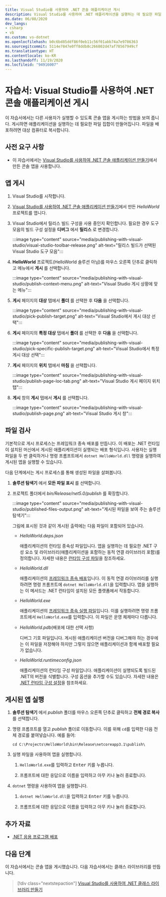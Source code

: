 ```yaml
---
title: Visual Studio를 사용하여 .NET 콘솔 애플리케이션 게시
description: Visual Studio를 사용하여 .NET 애플리케이션을 실행하는 데 필요한 파일 세트를 만드는 방법을 알아봅니다.
ms.date: 06/08/2020
dev_langs:
- csharp
- vb
ms.custom: vs-dotnet
ms.openlocfilehash: b0c6bd85ddf86f0eb11c56f01abb74a7e9786363
ms.sourcegitcommit: 5114e7847e0ff8ddb8c266802d47af78567949cf
ms.translationtype: HT
ms.contentlocale: ko-KR
ms.lasthandoff: 11/19/2020
ms.locfileid: "94916007"
---
```

# <a name="tutorial-publish-a-net-console-application-using-visual-studio"></a>자습서: Visual Studio를 사용하여 .NET 콘솔 애플리케이션 게시

이 자습서에서는 다른 사용자가 실행할 수 있도록 콘솔 앱을 게시하는 방법을 보여 줍니다. 게시하면 애플리케이션을 실행하는 데 필요한 파일 집합이 만들어집니다. 파일을 배포하려면 대상 컴퓨터로 복사합니다.

## <a name="prerequisites"></a>사전 요구 사항

- 이 자습서에서는 [Visual Studio를 사용하여 .NET 콘솔 애플리케이션 만들기](with-visual-studio.md)에서 만든 콘솔 앱을 사용합니다.

## <a name="publish-the-app"></a>앱 게시

1. Visual Studio를 시작합니다.

1. [Visual Studio를 사용하여 .NET 콘솔 애플리케이션 만들기](with-visual-studio.md)에서 만든 *HelloWorld* 프로젝트를 엽니다.

1. Visual Studio에서 릴리스 빌드 구성을 사용 중인지 확인합니다. 필요한 경우 도구 모음의 빌드 구성 설정을 **디버그** 에서 **릴리스** 로 변경합니다.

   :::image type="content" source="media/publishing-with-visual-studio/visual-studio-toolbar-release.png" alt-text="릴리스 빌드가 선택된 Visual Studio 도구 모음":::

1. **HelloWorld** 프로젝트(HelloWorld 솔루션 아님)를 마우스 오른쪽 단추로 클릭하고 메뉴에서 **게시** 를 선택합니다.

   :::image type="content" source="media/publishing-with-visual-studio/publish-context-menu.png" alt-text="Visual Studio 게시 상황에 맞는 메뉴":::

1. **게시** 페이지의 **대상** 탭에서 **폴더** 를 선택한 후 **다음** 을 선택합니다.

   :::image type="content" source="media/publishing-with-visual-studio/pick-publish-target.png" alt-text="Visual Studio에서 게시 대상 선택":::

1. **게시** 페이지의 **특정 대상** 탭에서 **폴더** 를 선택한 후 **다음** 을 선택합니다.

   :::image type="content" source="media/publishing-with-visual-studio/pick-specific-publish-target.png" alt-text="Visual Studio에서 특정 게시 대상 선택":::

1. **게시** 페이지의 **위치** 탭에서 **마침** 을 선택합니다.

   :::image type="content" source="media/publishing-with-visual-studio/publish-page-loc-tab.png" alt-text="Visual Studio 게시 페이지 위치 탭":::

1. **게시** 창의 **게시** 탭에서 **게시** 를 선택합니다.

   :::image type="content" source="media/publishing-with-visual-studio/publish-page.png" alt-text="Visual Studio 게시 창":::

## <a name="inspect-the-files"></a>파일 검사

기본적으로 게시 프로세스는 프레임워크 종속 배포를 만듭니다. 이 배포는 .NET 런타임이 설치된 머신에서 게시된 애플리케이션이 실행되는 배포 형식입니다. 사용자는 실행 파일을 두 번 클릭하거나 명령 프롬프트에서 `dotnet HelloWorld.dll` 명령을 실행하여 게시된 앱을 실행할 수 있습니다.

다음 단계에서는 게시 프로세스를 통해 생성된 파일을 살펴봅니다.

1. **솔루션 탐색기** 에서 **모든 파일 표시** 를 선택합니다.

1. 프로젝트 폴더에서 *bin/Release/net5.0/publish* 를 확장합니다.

   :::image type="content" source="media/publishing-with-visual-studio/published-files-output.png" alt-text="게시된 파일을 보여 주는 솔루션 탐색기":::

   그림에 표시된 것과 같이 게시된 출력에는 다음 파일이 포함되어 있습니다.

   * *HelloWorld.deps.json*

      애플리케이션의 런타임 종속성 파일입니다. 앱을 실행하는 데 필요한 .NET 구성 요소 및 라이브러리(애플리케이션을 포함하는 동적 연결 라이브러리 포함)를 정의합니다. 자세한 내용은 [런타임 구성 파일](https://github.com/dotnet/cli/blob/85ca206d84633d658d7363894c4ea9d59e515c1a/Documentation/specs/runtime-configuration-file.md)을 참조하세요.

   * *HelloWorld.dll*

      애플리케이션의 [프레임워크 종속 배포](../deploying/deploy-with-cli.md#framework-dependent-deployment)입니다. 이 동적 연결 라이브러리를 실행하려면 명령 프롬프트에 `dotnet HelloWorld.dll`을 입력합니다. 앱을 실행하는 이 메서드는 .NET 런타임이 설치된 모든 플랫폼에서 작동합니다.

   * *HelloWorld.exe*

      애플리케이션의 [프레임워크 종속 실행 파일](../deploying/deploy-with-cli.md#framework-dependent-executable)입니다. 이를 실행하려면 명령 프롬프트에서 `HelloWorld.exe`를 입력합니다. 이 파일은 운영 체제마다 다릅니다.

   * *HelloWorld.pdb*(배포에 대한 선택 사항)

      디버그 기호 파일입니다. 게시된 애플리케이션 버전을 디버그해야 하는 경우에는 이 파일을 저장해야 하지만 그렇지 않으면 애플리케이션과 함께 배포할 필요가 없습니다.

   * *HelloWorld.runtimeconfig.json*

      애플리케이션의 런타임 구성 파일입니다. 애플리케이션이 실행되도록 빌드된 .NET의 버전을 식별합니다. 구성 옵션을 추가할 수도 있습니다. 자세한 내용은 [.NET 런타임 구성 설정](../run-time-config/index.md#runtimeconfigjson)을 참조하세요.

## <a name="run-the-published-app"></a>게시된 앱 실행

1. **솔루션 탐색기** 에서 *publish* 폴더를 마우스 오른쪽 단추로 클릭하고 **전체 경로 복사** 를 선택합니다.

1. 명령 프롬프트를 열고 *publish* 폴더로 이동합니다. 이를 위해 `cd`를 입력한 다음 전체 경로를 붙여넣습니다. 예를 들어:

   ```console
   cd C:\Projects\HelloWorld\bin\Release\netcoreapp3.1\publish\
   ```

1. 실행 파일을 사용하여 앱을 실행합니다.

   1. `HelloWorld.exe`를 입력하고 <kbd>Enter</kbd> 키를 누릅니다.

   1. 프롬프트에 대한 응답으로 이름을 입력하고 아무 키나 눌러 종료합니다.

1. `dotnet` 명령을 사용하여 앱을 실행합니다.

   1. `dotnet HelloWorld.dll`을 입력하고 <kbd>Enter</kbd> 키를 누릅니다.

   1. 프롬프트에 대한 응답으로 이름을 입력하고 아무 키나 눌러 종료합니다.

## <a name="additional-resources"></a>추가 자료

- [.NET 응용 프로그램 배포](../deploying/index.md)

## <a name="next-steps"></a>다음 단계

이 자습서에서는 콘솔 앱을 게시했습니다. 다음 자습서에서는 클래스 라이브러리를 만듭니다.

> [!div class="nextstepaction"]
> [Visual Studio를 사용하여 .NET 클래스 라이브러리 만들기](library-with-visual-studio.md)
